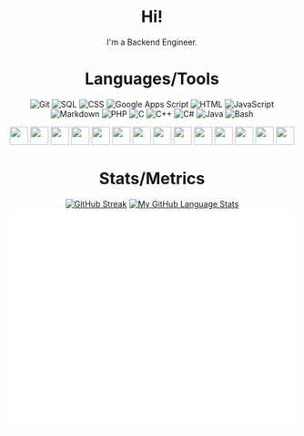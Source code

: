 <div align="center">
<h1>Hi!</h1>
<p>I'm a Backend Engineer.</p>

# Languages/Tools

<a><img alt="Git" src="https://img.shields.io/badge/Git-017ACC.svg?logo=git&logoColor=white"></a>
<a><img alt="SQL" src="https://custom-icon-badges.demolab.com/badge/SQL-025E8C.svg?logo=database&logoColor=white"></a>
<a><img alt="CSS" src="https://img.shields.io/badge/CSS-1572B6.svg?logo=css3&logoColor=white"></a>
<a><img alt="Google Apps Script" src="https://custom-icon-badges.demolab.com/badge/Google%20Apps%20Script-02569B.svg?logo=color-swatch&logoColor=white"></a>
<a><img alt="HTML" src="https://img.shields.io/badge/HTML-E34F26.svg?logo=html5&logoColor=white"></a>
<a><img alt="JavaScript" src="https://img.shields.io/badge/JavaScript-F7DF1E.svg?logo=javascript&logoColor=black"></a>
<a><img alt="Markdown" src="https://img.shields.io/badge/Markdown-000000.svg?logo=markdown&logoColor=white"></a>
<a><img alt="PHP" src="https://img.shields.io/badge/PHP-777BB4.svg?logo=php&logoColor=white"></a>
<a><img alt="C" src="https://custom-icon-badges.demolab.com/badge/C-03599C.svg?logo=c-in-hexagon&logoColor=white"></a>
<a><img alt="C++" src="https://custom-icon-badges.demolab.com/badge/C++-9C033A.svg?logo=cpp2&logoColor=white"></a>
<a><img alt="C#" src="https://custom-icon-badges.demolab.com/badge/C%23-68217A.svg?logo=cs2&logoColor=white"></a>
<a><img alt="Java" src="https://custom-icon-badges.demolab.com/badge/java-69211A.svg?logo=cs2&logoColor=white"></a>
<a><img alt="Bash" src="https://img.shields.io/badge/Bash-121011.svg?logo=gnu-bash&logoColor=white"></a>

<img src="https://cdn.jsdelivr.net/gh/devicons/devicon/icons/laravel/laravel-plain.svg" width=32 height=32 />
<img src="https://cdn.jsdelivr.net/gh/devicons/devicon/icons/postgresql/postgresql-original.svg" width=32 height=32 />
<img src="https://cdn.jsdelivr.net/gh/devicons/devicon/icons/googlecloud/googlecloud-original.svg" width=32 height=32 />
<img src="https://cdn.jsdelivr.net/gh/devicons/devicon/icons/wordpress/wordpress-original.svg" width=32 height=32 />
<img src="https://cdn.jsdelivr.net/gh/devicons/devicon/icons/phpstorm/phpstorm-original-wordmark.svg" width=32 height=32 />
<img src="https://cdn.jsdelivr.net/gh/devicons/devicon/icons/visualstudio/visualstudio-plain.svg" width=32 height=32 />
<img src="https://cdn.jsdelivr.net/gh/devicons/devicon/icons/docker/docker-original-wordmark.svg" width=32 height=32 />
<img src="https://cdn.jsdelivr.net/gh/devicons/devicon/icons/javascript/javascript-original.svg" width=32 height=32 />
<img src="https://cdn.jsdelivr.net/gh/devicons/devicon/icons/composer/composer-original.svg" width=32 height=32 />
<img src="https://cdn.jsdelivr.net/gh/devicons/devicon/icons/apache/apache-original-wordmark.svg" width=32 height=32 />
<img src="https://cdn.jsdelivr.net/gh/devicons/devicon/icons/bootstrap/bootstrap-original.svg" width=32 height=32 />
<img src="https://cdn.jsdelivr.net/gh/devicons/devicon/icons/jquery/jquery-original.svg" width=32 height=32 />
<img src="https://cdn.jsdelivr.net/gh/devicons/devicon/icons/mysql/mysql-original.svg" width=32 height=32 />
<img src="https://cdn.jsdelivr.net/gh/devicons/devicon/icons/sqlite/sqlite-original-wordmark.svg" width=32 height=32 />


# Stats/Metrics
[![GitHub Streak](https://github-readme-streak-stats.herokuapp.com?user=uzimasam&theme=tokyonight&date_format=j%20M%5B%20Y%5D&stroke=DD50B5&fire=DD2727&currStreakNum=2DDD76)](https://git.io/streak-stats)
[![My GitHub Language Stats](https://github-readme-stats.vercel.app/api/top-langs/?username=uzimasam&langs_count=5&theme=dark)]()
![Metrics](/github-metrics.svg)
